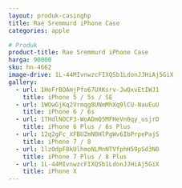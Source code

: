 ```yaml
---
layout: produk-casinghp
title: Rae Sremmurd iPhone Case
categories: apple

# Produk
product-title: Rae Sremmurd iPhone Case
harga: 90000
sku: hn-4662
image-drive: 1L-44MIvnwzcFIXQSb1LdonJJHiAj5GiX
gallery:
  - url: 1HoFrBOAmjPfo67UXKsrv-JwQxvEtIWJ1
    title: iPhone 5 / 5s / SE
  - url: 1WOwGjKq2Vrmqg8UNmMhXq9lCU-NauEuU
    title: iPhone 6 / 6s
  - url: 1THdlNOCF3-WoADmQSMFHeVn0qy_usjrD
    title: iPhone 6 Plus / 6s Plus
  - url: 12q2gFc_XFBUZmN0HlPgWv6IbPrpePajS
    title: iPhone 7 / 8
  - url: 1lzOdpF8kUlhmoNLMnNTVfphH59pSd3N0
    title: iPhone 7 Plus / 8 Plus
  - url: 1L-44MIvnwzcFIXQSb1LdonJJHiAj5GiX
    title: iPhone X
---
```

